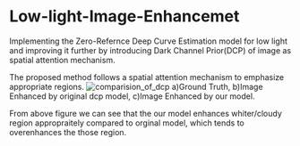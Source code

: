 # Low-light-Image-Enhancemet
Implementing the Zero-Refernce Deep Curve Estimation model for low light and improving it further by introducing Dark Channel Prior(DCP) of image as spatial attention mechanism.  

The proposed method follows a spatial attention mechanism to emphasize appropriate regions.
![comparision_of_dcp](https://user-images.githubusercontent.com/119122797/228820010-f45cbfc9-c369-49c4-b030-8de8a403a939.jpg)
a)Ground Truth, b)Image Enhanced by original dcp model, c)Image Enhanced by our model.  

From above figure we can see that the our model enhances whiter/cloudy region appropraitely compared to orginal model,  which tends to overenhances the those region.

